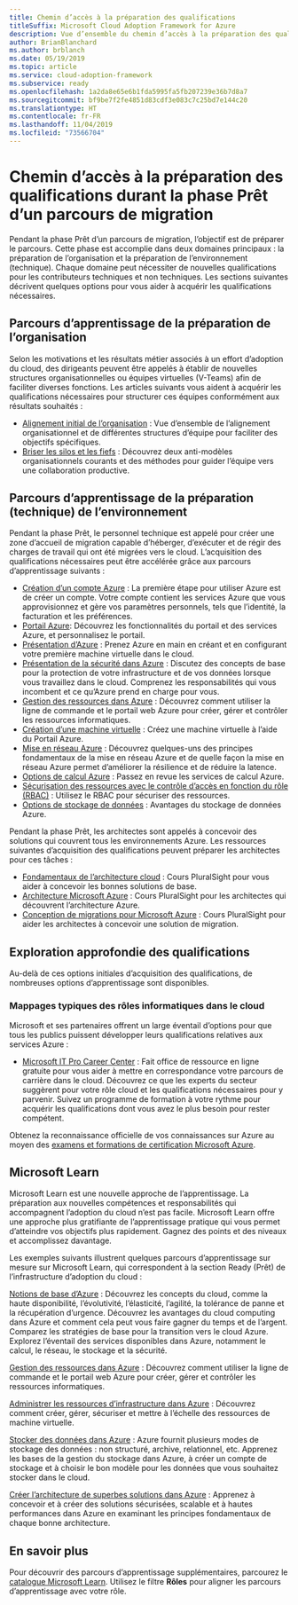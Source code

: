 ```yaml
---
title: Chemin d’accès à la préparation des qualifications
titleSuffix: Microsoft Cloud Adoption Framework for Azure
description: Vue d’ensemble du chemin d’accès à la préparation des qualifications
author: BrianBlanchard
ms.author: brblanch
ms.date: 05/19/2019
ms.topic: article
ms.service: cloud-adoption-framework
ms.subservice: ready
ms.openlocfilehash: 1a2da8e65e6b1fda5995fa5fb207239e36b7d8a7
ms.sourcegitcommit: bf9be7f2fe4851d83cdf3e083c7c25bd7e144c20
ms.translationtype: HT
ms.contentlocale: fr-FR
ms.lasthandoff: 11/04/2019
ms.locfileid: "73566704"
---
```

# <a name="skills-readiness-path-during-the-ready-phase-of-a-migration-journey"></a>Chemin d’accès à la préparation des qualifications durant la phase Prêt d’un parcours de migration

Pendant la phase Prêt d’un parcours de migration, l’objectif est de préparer le parcours. Cette phase est accomplie dans deux domaines principaux : la préparation de l’organisation et la préparation de l’environnement (technique). Chaque domaine peut nécessiter de nouvelles qualifications pour les contributeurs techniques et non techniques. Les sections suivantes décrivent quelques options pour vous aider à acquérir les qualifications nécessaires.

## <a name="organizational-readiness-learning-paths"></a>Parcours d’apprentissage de la préparation de l’organisation

Selon les motivations et les résultats métier associés à un effort d’adoption du cloud, des dirigeants peuvent être appelés à établir de nouvelles structures organisationnelles ou équipes virtuelles (V-Teams) afin de faciliter diverses fonctions. Les articles suivants vous aident à acquérir les qualifications nécessaires pour structurer ces équipes conformément aux résultats souhaités :

- [Alignement initial de l’organisation](./index.md) : Vue d’ensemble de l’alignement organisationnel et de différentes structures d’équipe pour faciliter des objectifs spécifiques.
- [Briser les silos et les fiefs](../organize/fiefdoms-silos.md) : Découvrez deux anti-modèles organisationnels courants et des méthodes pour guider l’équipe vers une collaboration productive.

## <a name="environmental-technical-readiness-learning-paths"></a>Parcours d’apprentissage de la préparation (technique) de l’environnement

Pendant la phase Prêt, le personnel technique est appelé pour créer une zone d’accueil de migration capable d’héberger, d’exécuter et de régir des charges de travail qui ont été migrées vers le cloud. L’acquisition des qualifications nécessaires peut être accélérée grâce aux parcours d’apprentissage suivants :

- [Création d’un compte Azure](https://docs.microsoft.com/learn/modules/create-an-azure-account) : La première étape pour utiliser Azure est de créer un compte. Votre compte contient les services Azure que vous approvisionnez et gère vos paramètres personnels, tels que l’identité, la facturation et les préférences.
- [Portail Azure](https://docs.microsoft.com/learn/modules/tour-azure-portal): Découvrez les fonctionnalités du portail et des services Azure, et personnalisez le portail.
- [Présentation d’Azure](https://docs.microsoft.com/learn/modules/welcome-to-azure) : Prenez Azure en main en créant et en configurant votre première machine virtuelle dans le cloud.
- [Présentation de la sécurité dans Azure](https://docs.microsoft.com/learn/modules/intro-to-security-in-azure) : Discutez des concepts de base pour la protection de votre infrastructure et de vos données lorsque vous travaillez dans le cloud. Comprenez les responsabilités qui vous incombent et ce qu’Azure prend en charge pour vous.
- [Gestion des ressources dans Azure](https://docs.microsoft.com/learn/paths/manage-resources-in-azure) : Découvrez comment utiliser la ligne de commande et le portail web Azure pour créer, gérer et contrôler les ressources informatiques.
- [Création d’une machine virtuelle](https://docs.microsoft.com/learn/modules/create-windows-virtual-machine-in-azure) : Créez une machine virtuelle à l’aide du Portail Azure.
- [Mise en réseau Azure](https://docs.microsoft.com/learn/modules/intro-to-azure-networking) : Découvrez quelques-uns des principes fondamentaux de la mise en réseau Azure et de quelle façon la mise en réseau Azure permet d’améliorer la résilience et de réduire la latence.
- [Options de calcul Azure](https://docs.microsoft.com/learn/modules/intro-to-azure-compute) : Passez en revue les services de calcul Azure.
- [Sécurisation des ressources avec le contrôle d’accès en fonction du rôle (RBAC)](https://docs.microsoft.com/learn/modules/secure-azure-resources-with-rbac) : Utilisez le RBAC pour sécuriser des ressources.
- [Options de stockage de données](https://docs.microsoft.com/learn/modules/intro-to-data-in-azure/index) : Avantages du stockage de données Azure.

Pendant la phase Prêt, les architectes sont appelés à concevoir des solutions qui couvrent tous les environnements Azure. Les ressources suivantes d’acquisition des qualifications peuvent préparer les architectes pour ces tâches :

- [Fondamentaux de l’architecture cloud](https://app.pluralsight.com/library/courses/cloud-architecture-foundations) : Cours PluralSight pour vous aider à concevoir les bonnes solutions de base.
- [Architecture Microsoft Azure](https://app.pluralsight.com/library/courses/cloud-architecture-foundations) : Cours PluralSight pour les architectes qui découvrent l’architecture Azure.
- [Conception de migrations pour Microsoft Azure](https://app.pluralsight.com/library/courses/cloud-architecture-foundations) : Cours PluralSight pour aider les architectes à concevoir une solution de migration.

## <a name="deeper-skills-exploration"></a>Exploration approfondie des qualifications

Au-delà de ces options initiales d’acquisition des qualifications, de nombreuses options d’apprentissage sont disponibles.

### <a name="typical-mappings-of-cloud-it-roles"></a>Mappages typiques des rôles informatiques dans le cloud

Microsoft et ses partenaires offrent un large éventail d’options pour que tous les publics puissent développer leurs qualifications relatives aux services Azure :

- [Microsoft IT Pro Career Center](https://www.microsoft.com/itpro) : Fait office de ressource en ligne gratuite pour vous aider à mettre en correspondance votre parcours de carrière dans le cloud. Découvrez ce que les experts du secteur suggèrent pour votre rôle cloud et les qualifications nécessaires pour y parvenir. Suivez un programme de formation à votre rythme pour acquérir les qualifications dont vous avez le plus besoin pour rester compétent.

Obtenez la reconnaissance officielle de vos connaissances sur Azure au moyen des [examens et formations de certification Microsoft Azure](https://www.microsoft.com/learning/azure-certification.aspx).

## <a name="microsoft-learn"></a>Microsoft Learn

Microsoft Learn est une nouvelle approche de l’apprentissage. La préparation aux nouvelles compétences et responsabilités qui accompagnent l’adoption du cloud n’est pas facile. Microsoft Learn offre une approche plus gratifiante de l’apprentissage pratique qui vous permet d’atteindre vos objectifs plus rapidement. Gagnez des points et des niveaux et accomplissez davantage.

Les exemples suivants illustrent quelques parcours d’apprentissage sur mesure sur Microsoft Learn, qui correspondent à la section Ready (Prêt) de l’infrastructure d’adoption du cloud :

[Notions de base d’Azure](https://docs.microsoft.com/learn/paths/azure-for-the-data-engineer) : Découvrez les concepts du cloud, comme la haute disponibilité, l’évolutivité, l’élasticité, l’agilité, la tolérance de panne et la récupération d’urgence.  Découvrez les avantages du cloud computing dans Azure et comment cela peut vous faire gagner du temps et de l’argent. Comparez les stratégies de base pour la transition vers le cloud Azure. Explorez l’éventail des services disponibles dans Azure, notamment le calcul, le réseau, le stockage et la sécurité.

[Gestion des ressources dans Azure](https://docs.microsoft.com/learn/paths/azure-for-the-data-engineer) : Découvrez comment utiliser la ligne de commande et le portail web Azure pour créer, gérer et contrôler les ressources informatiques.

[Administrer les ressources d’infrastructure dans Azure](https://docs.microsoft.com/learn/paths/administer-infrastructure-resources-in-azure) : Découvrez comment créer, gérer, sécuriser et mettre à l’échelle des ressources de machine virtuelle.

[Stocker des données dans Azure](https://docs.microsoft.com/learn/paths/store-data-in-azure) : Azure fournit plusieurs modes de stockage des données : non structuré, archive, relationnel, etc. Apprenez les bases de la gestion du stockage dans Azure, à créer un compte de stockage et à choisir le bon modèle pour les données que vous souhaitez stocker dans le cloud.

[Créer l’architecture de superbes solutions dans Azure](https://docs.microsoft.com/learn/paths/architect-great-solutions-in-azure) : Apprenez à concevoir et à créer des solutions sécurisées, scalable et à hautes performances dans Azure en examinant les principes fondamentaux de chaque bonne architecture.

## <a name="learn-more"></a>En savoir plus

Pour découvrir des parcours d’apprentissage supplémentaires, parcourez le [catalogue Microsoft Learn](https://docs.microsoft.com/learn/browse). Utilisez le filtre **Rôles** pour aligner les parcours d’apprentissage avec votre rôle.
